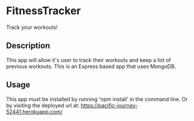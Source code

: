 # FitnessTracker
Track your workouts! 

## Description
This app will allow it's user to track their workouts and keep a list of previous workouts. This is an Express based app that uses MongoDB. 

## Usage
This app must be installed by running 'npm install' in the command line. 
Or by visiting the deployed url at: https://pacific-journey-52441.herokuapp.com/


